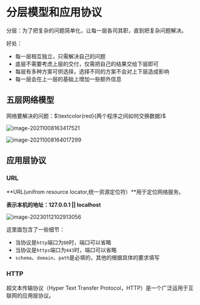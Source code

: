 # 分层模型和应用协议

分层：为了把复杂的问题简单化，让每一层各司其职，直到把复杂问题解决。

好处：

- 每一层相互独立，只需解决自己的问题
- 底层不需要考虑上层的交付，仅需把自己的结果交给下层即可
- 每层有多种方案可供选择，选择不同的方案不会对上下层造成影响
- 每一层会在上一层的基础上增加一些额外信息

## 五层网络模型

网络要解决的问题：$\textcolor{red}{两个程序之间如何交换数据}$

![image-20211008163417521](http://mdrs.yuanjin.tech/img/20211008163417.png)

 ![image-20211008164017299](http://mdrs.yuanjin.tech/img/20211008164017.png)

## 应用层协议

### URL

**URL(unifrom resource locator,统一资源定位符）**用于定位网络服务。

**表示本机的地址：127.0.0.1 || localhost**

 ![image-20230112102913056](http://mdrs.yuanjin.tech/img/202301121029498.png)

这里面包含了一些细节：

- 当协议是`http`端口为`80`时，端口可以省略
- 当协议是`https`端口为`443`时，端口可以省略
- `schema`、`domain`、`path`是必填的，其他的根据具体的要求填写

### HTTP

超文本传输协议（Hyper Text Transfer Protocol，HTTP）是一个广泛运用于互联网的应用层协议。

 

